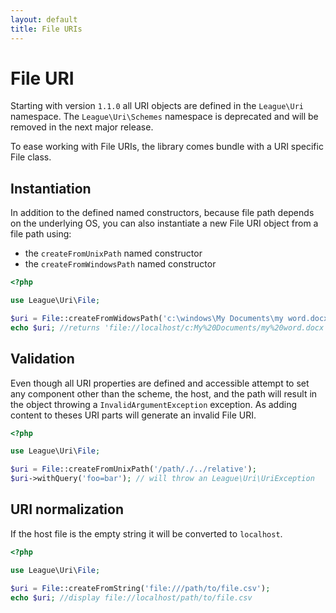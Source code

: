 ```yaml
---
layout: default
title: File URIs
---
```


# File URI

<p class="message-warning">Starting with version <code>1.1.0</code> all URI objects are defined in the <code>League\Uri</code> namespace. The <code>League\Uri\Schemes</code> namespace is deprecated and will be removed in the next major release.</p>

To ease working with File URIs, the library comes bundle with a URI specific File class.

## Instantiation

In addition to the defined named constructors, because file path depends on the underlying OS, you can also instantiate a new File URI object from a file path using:

- the `createFromUnixPath` named constructor
- the `createFromWindowsPath` named constructor

~~~php
<?php

use League\Uri\File;

$uri = File::createFromWidowsPath('c:\windows\My Documents\my word.docx');
echo $uri; //returns 'file://localhost/c:My%20Documents/my%20word.docx'
~~~

## Validation

Even though all URI properties are defined and accessible attempt to set any component other than the scheme, the host, and the path will result in the object throwing a `InvalidArgumentException` exception. As adding content to theses URI parts will generate an invalid File URI.

~~~php
<?php

use League\Uri\File;

$uri = File::createFromUnixPath('/path/./../relative');
$uri->withQuery('foo=bar'); // will throw an League\Uri\UriException
~~~

## URI normalization

If the host file is the empty string it will be converted to `localhost`.

~~~php
<?php

use League\Uri\File;

$uri = File::createFromString('file:///path/to/file.csv');
echo $uri; //display file://localhost/path/to/file.csv
~~~
